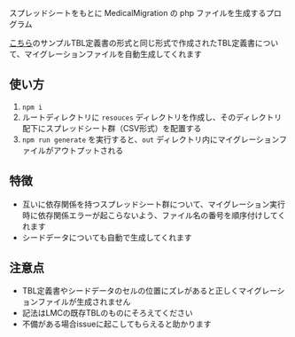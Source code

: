 スプレッドシートをもとに MedicalMigration の php ファイルを生成するプログラム

[こちら](https://docs.google.com/spreadsheets/d/1DwxGi-XeKnOwtdnv5KTdLUIMYLIn40p-OVw40FOWclk/edit?usp=sharing)のサンプルTBL定義書の形式と同じ形式で作成されたTBL定義書について、マイグレーションファイルを自動生成してくれます

## 使い方

1. `npm i`
2. ルートディレクトリに `resouces` ディレクトリを作成し、そのディレクトリ配下にスプレッドシート群（CSV形式）を配置する
3. `npm run generate` を実行すると、`out` ディレクトリ内にマイグレーションファイルがアウトプットされる

## 特徴
- 互いに依存関係を持つスプレッドシート群について、マイグレーション実行時に依存関係エラーが起こらないよう、ファイル名の番号を順序付けしてくれます
- シードデータについても自動で生成してくれます

## 注意点
- TBL定義書やシードデータのセルの位置にズレがあると正しくマイグレーションファイルが生成されません
- 記法はLMCの既存TBLのものにそろえてください
- 不備がある場合issueに起こしてもらえると助かります
